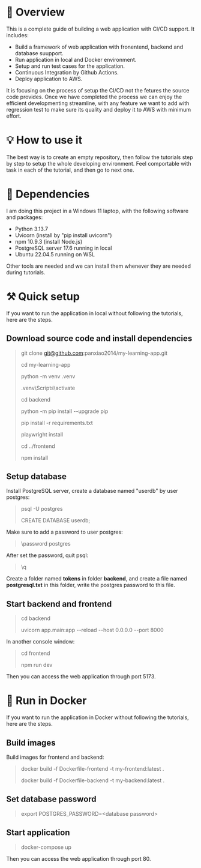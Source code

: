 # 🚀 Overview

This is a complete guide of building a web application with CI/CD support. It includes:

* Build a framework of web application with fronentend, backend and database suupport.
* Run application in local and Docker environment.
* Setup and run test cases for the application.
* Continuous Integration by Github Actions.
* Deploy application to AWS.

It is focusing on the process of setup the CI/CD not the fetures the source code provides. Once we have completed the process we can enjoy the efficient developmenting streamline, with any feature we want to add with regression test to make sure its quality and deploy it to AWS with minimum effort.

# 💡 How to use it

The best way is to create an empty repository, then follow the tutorials step by step to setup the whole developing environment. Feel comportable with task in each of the tutorial, and then go to next one.

# 🔧 Dependencies

I am doing this project in a Windows 11 laptop, with the following software and packages:

* Python 3.13.7
* Uvicorn (install by "pip install uvicorn")
* npm 10.9.3 (install Node.js)
* PostgreSQL server 17.6 running in local
* Ubuntu 22.04.5 running on WSL

Other tools are needed and we can install them whenever they are needed during tutorials.

# ⚒️ Quick setup

If you want to run the application in local without following the tutorials, here are the steps.

## Download source code and install dependencies

>git clone git@github.com:panxiao2014/my-learning-app.git
>
>cd my-learning-app
>
>python -m venv .venv
>
>.venv\Scripts\activate
>
>cd backend
>
>python -m pip install --upgrade pip
>
>pip install -r requirements.txt
>
>playwright install
>
>cd ../frontend
>
>npm install

## Setup database

Install PostgreSQL server, create a database named "userdb" by user postgres:

>psql -U postgres
>
>CREATE DATABASE userdb;


Make sure to add a password to user postgres:

>\password postgres

After set the password, quit psql:

>\q

Create a folder named **tokens** in folder **backend**, and create a file named **postgresql.txt** in this folder, write the postgres password to this file. 

## Start backend and frontend

>cd backend
>
>uvicorn app.main:app --reload --host 0.0.0.0 --port 8000

In another console window:

>cd frontend
>
>npm run dev

Then you can access the web application through port 5173.

# 🐋 Run in Docker

If you want to run the application in Docker without following the tutorials, here are the steps.

## Build images

Build images for frontend and backend:

>docker build -f Dockerfile-frontend -t my-frontend:latest .
>
>docker build -f Dockerfile-backend -t my-backend:latest .

## Set database password

>export POSTGRES_PASSWORD=\<database password\>

## Start application

>docker-compose up

Then you can access the web application through port 80. 